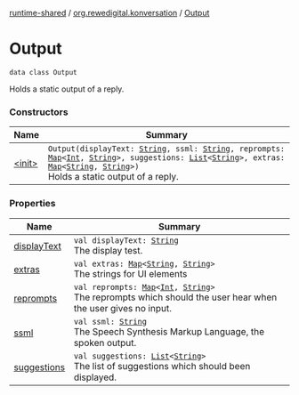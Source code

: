 [runtime-shared](../../index.md) / [org.rewedigital.konversation](../index.md) / [Output](./index.md)

# Output

`data class Output`

Holds a static output of a reply.

### Constructors

| Name | Summary |
|---|---|
| [&lt;init&gt;](-init-.md) | `Output(displayText: `[`String`](https://kotlinlang.org/api/latest/jvm/stdlib/kotlin/-string/index.html)`, ssml: `[`String`](https://kotlinlang.org/api/latest/jvm/stdlib/kotlin/-string/index.html)`, reprompts: `[`Map`](https://kotlinlang.org/api/latest/jvm/stdlib/kotlin.collections/-map/index.html)`<`[`Int`](https://kotlinlang.org/api/latest/jvm/stdlib/kotlin/-int/index.html)`, `[`String`](https://kotlinlang.org/api/latest/jvm/stdlib/kotlin/-string/index.html)`>, suggestions: `[`List`](https://kotlinlang.org/api/latest/jvm/stdlib/kotlin.collections/-list/index.html)`<`[`String`](https://kotlinlang.org/api/latest/jvm/stdlib/kotlin/-string/index.html)`>, extras: `[`Map`](https://kotlinlang.org/api/latest/jvm/stdlib/kotlin.collections/-map/index.html)`<`[`String`](https://kotlinlang.org/api/latest/jvm/stdlib/kotlin/-string/index.html)`, `[`String`](https://kotlinlang.org/api/latest/jvm/stdlib/kotlin/-string/index.html)`>)`<br>Holds a static output of a reply. |

### Properties

| Name | Summary |
|---|---|
| [displayText](display-text.md) | `val displayText: `[`String`](https://kotlinlang.org/api/latest/jvm/stdlib/kotlin/-string/index.html)<br>The display test. |
| [extras](extras.md) | `val extras: `[`Map`](https://kotlinlang.org/api/latest/jvm/stdlib/kotlin.collections/-map/index.html)`<`[`String`](https://kotlinlang.org/api/latest/jvm/stdlib/kotlin/-string/index.html)`, `[`String`](https://kotlinlang.org/api/latest/jvm/stdlib/kotlin/-string/index.html)`>`<br>The strings for UI elements |
| [reprompts](reprompts.md) | `val reprompts: `[`Map`](https://kotlinlang.org/api/latest/jvm/stdlib/kotlin.collections/-map/index.html)`<`[`Int`](https://kotlinlang.org/api/latest/jvm/stdlib/kotlin/-int/index.html)`, `[`String`](https://kotlinlang.org/api/latest/jvm/stdlib/kotlin/-string/index.html)`>`<br>The reprompts which should the user hear when the user gives no input. |
| [ssml](ssml.md) | `val ssml: `[`String`](https://kotlinlang.org/api/latest/jvm/stdlib/kotlin/-string/index.html)<br>The Speech Synthesis Markup Language, the spoken output. |
| [suggestions](suggestions.md) | `val suggestions: `[`List`](https://kotlinlang.org/api/latest/jvm/stdlib/kotlin.collections/-list/index.html)`<`[`String`](https://kotlinlang.org/api/latest/jvm/stdlib/kotlin/-string/index.html)`>`<br>The list of suggestions which should been displayed. |
